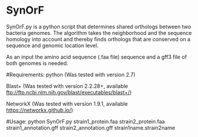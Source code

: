 SynOrF
=======================

SynOrF.py is a python script that determines shared orthologs between two bacteria genomes. The algorithm takes the neighborhood and the sequence homology into account and thereby finds orthologs that are conserved on a sequence and genomic location level. 

As an input the amino acid sequence (.faa file) sequence and a gff3 file of both genomes is needed.

#Requirements:
python (Was tested with version 2.7)

Blast+ (Was tested with version 2.2.28+, available ftp://ftp.ncbi.nlm.nih.gov/blast/executables/blast+/)

NetworkX (Was tested with version 1.9.1, available https://networkx.github.io/)

#Usage: 
python SynOrF.py strain1_protein.faa strain2_protein.faa strain1_annotation.gff strain2_annotation.gff strain1name.strain2name



